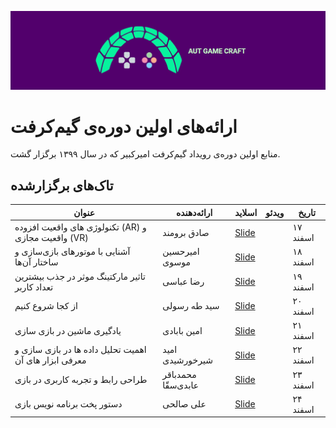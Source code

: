 ![Gamecraft](https://github.com/AUTGamecraft/1st_Year_Presentations/blob/main/Slides/AUTGamecraft.png)
<p dir="rtl">

# ارائه‌های اولین دوره‌ی گیم‌کرفت
منابع اولین دوره‌ی رویداد گیم‌کرفت امیرکبیر که در سال ۱۳۹۹ برگزار گشت.

## تاک‌های برگزارشده
|عنوان|ارائه‌دهنده|اسلاید|ویدئو|تاریخ|
|--|--|--|--|--|
|تکنولوژی های واقعیت افزوده (AR) و واقعیت مجازی (VR)|صادق برومند|[Slide](https://docs.google.com/presentation/d/1nKX-UCDNS0tpTBOfXtdLvK2ZsrlARP9GvyiiPttTSS0/edit#slide=id.gc526c8af1d_2_143)||۱۷ اسفند|
|آشنایی با موتورهای بازی‌سازی و ساختار آن‌ها|امیرحسین موسوی|[Slide](https://github.com/AUTGamecraft/1st_Year_Presentations/blob/main/Slides/Moosavi-GameEngines-Gamecraft.pdf)||۱۸ اسفند|
|تاثیر مارکتینگ موثر در جذب بیشترین تعداد کاربر|رضا عباسی|[Slide](https://github.com/AUTGamecraft/1st_Year_Presentations/blob/main/Slides/Abbasi-Marketing-Gamecraft.pdf)||۱۹ اسفند|
|از کجا شروع کنیم|سید طه رسولی|[Slide](https://github.com/AUTGamecraft/1st_Year_Presentations/blob/main/Slides/Rasooli-WhereToStart-Gamecraft.pdf)||۲۰ اسفند|
| یادگیری ماشین در بازی سازی|امین بابادی|[Slide](https://github.com/AUTGamecraft/1st_Year_Presentations/blob/main/Slides/Babadi-ML%20in%20Games-Gamecraft.pdf)||۲۱ اسفند|
|اهمیت تحلیل داده ها در بازی سازی و معرفی ابزار های آن|امید شیرخورشیدی|[Slide](https://github.com/AUTGamecraft/1st_Year_Presentations/blob/main/Slides/Shirkhorshidi-Data%20Presentation-GameCraft.pdf)||۲۲ اسفند|
|طراحی رابط و تجربه کاربری در بازی|محمدباقر عابدی‌سقّا |[Slide](https://github.com/AUTGamecraft/1st_Year_Presentations/blob/main/Slides/Abedi-uiux-Gamecraft.pdf)||۲۳ اسفند|
|دستور پخت برنامه نویس بازی|علی صالحی|[Slide](https://github.com/AUTGamecraft/1st_Year_Presentations/blob/main/Slides/Salehi-%D8%AF%D8%B3%D8%AA%D9%88%D8%B1%20%D9%BE%D8%AE%D8%AA%20%D8%A8%D8%B1%D9%86%D8%A7%D9%85%D9%87%20%D9%86%D9%88%DB%8C%D8%B3%20%D8%A8%D8%A7%D8%B2%DB%8C-Gamecraft.pdf)||۲۴ اسفند|

</p>